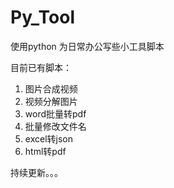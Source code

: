 # Py_Tool

使用python 为日常办公写些小工具脚本

目前已有脚本：

1. 图片合成视频
2. 视频分解图片
3. word批量转pdf
4. 批量修改文件名
5. excel转json
6. html转pdf


持续更新。。。
